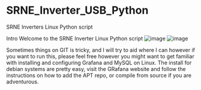 # SRNE_Inverter_USB_Python
SRNE Inverters Linux Python script

Intro
Welcome to the SRNE Inverter Linux Python script
![image](https://github.com/sciferbl8ke/SRNE_Inverter_USB_Python/assets/167745967/ed891afa-4072-43aa-b625-1e6d8ff0561d)
![image](https://github.com/sciferbl8ke/SRNE_Inverter_USB_Python/assets/167745967/354f0fa7-f0e8-4cd6-ae2c-1077311e2e58)

Sometimes things on GIT is tricky, and I will try to aid where I can however if you want to run this, please feel free however you might want to get familiar with installing and configuring Grafana and MySQL on Linux.  The install for debian systems are pretty easy, visit the GRafana website and follow the instructions on how to add the APT repo, or compile from source if you are adventurous. 
